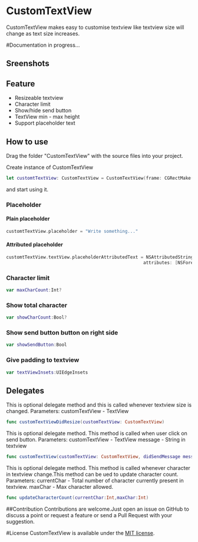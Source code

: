 # CustomTextView

CustomTextView makes easy to customise textview like textview size will change as text size increases.

#Documentation in progress...

## Sreenshots

## Feature
* Resizeable textview
* Character limit
* Show/hide send button
* TextView min - max height
* Support placeholder text

## How to use
Drag the folder "CustomTextView" with the source files into your project.

Create instance of CustomTextView
```swift
let customtTextView: CustomTextView = CustomTextView(frame: CGRectMake(0,80,320,40))
```
and start using it.
### Placeholder
#### Plain placeholder
```swift
customtTextView.placeholder = "Write something..."
```
#### Attributed placeholder
```swift
customtTextView.textView.placeholderAttributedText = NSAttributedString(string: "Write something...", 
                                                    attributes: [NSForegroundColorAttributeName: UIColor(white: 0.8, alpha: 1)])
```
### Character limit
```swift
var maxCharCount:Int?
```
### Show total character
```swift
var showCharCount:Bool?
```
### Show send button button on right side
```swift
var showSendButton:Bool
```
### Give padding to textview
```swift
var textViewInsets:UIEdgeInsets
```

## Delegates
This is optional delegate method and this is called whenever textview size is changed.
Parameters:
customTextView - TextView
```swift
func customTextViewDidResize(customTextView: CustomTextView)
```
This is optional delegate method. This method is called when user click on send button.
Parameters:
customTextView - TextView
message - String in textview
```swift
func customTextView(customTextView: CustomTextView, didSendMessage message: String)
```
This is optional delegate method. This method is called whenever character in textview change.This method can be ued to update character count.
Parameters:
currentChar - Total number of character currently present in textview.
maxChar - Max character allowed.
```swift
func updateCharacterCount(currentChar:Int,maxChar:Int)
```

##Contribution
Contributions are welcome.Just open an issue on GitHub to discuss a point or request a feature or send a Pull Request with your suggestion.

#License
CustomTextView is available under the [MIT license](https://github.com/sunilsharma08/CustomTextView/blob/master/LICENSE.md).
